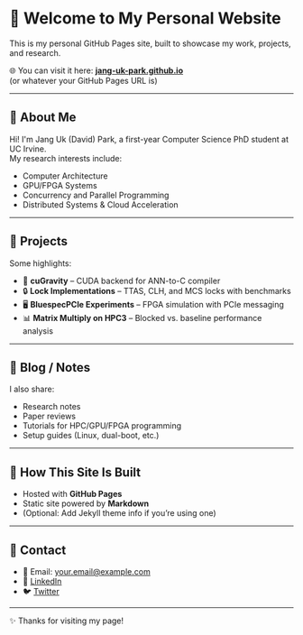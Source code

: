 # 👋 Welcome to My Personal Website

This is my personal GitHub Pages site, built to showcase my work, projects, and research.  

🌐 You can visit it here: **[jang-uk-park.github.io](https://jang-uk-park.github.io)**  
(or whatever your GitHub Pages URL is)

---

## 🔹 About Me
Hi! I'm Jang Uk (David) Park, a first-year Computer Science PhD student at UC Irvine.  
My research interests include:
- Computer Architecture
- GPU/FPGA Systems
- Concurrency and Parallel Programming
- Distributed Systems & Cloud Acceleration

---

## 🔹 Projects
Some highlights:
- 🚀 **cuGravity** – CUDA backend for ANN-to-C compiler  
- 🔒 **Lock Implementations** – TTAS, CLH, and MCS locks with benchmarks  
- 🖥️ **BluespecPCIe Experiments** – FPGA simulation with PCIe messaging  
- 📊 **Matrix Multiply on HPC3** – Blocked vs. baseline performance analysis

---

## 🔹 Blog / Notes
I also share:
- Research notes
- Paper reviews
- Tutorials for HPC/GPU/FPGA programming
- Setup guides (Linux, dual-boot, etc.)

---

## 🔹 How This Site Is Built
- Hosted with **GitHub Pages**
- Static site powered by **Markdown**
- (Optional: Add Jekyll theme info if you’re using one)

---

## 🔹 Contact
- 📧 Email: your.email@example.com  
- 🔗 [LinkedIn](https://linkedin.com/in/yourprofile)  
- 🐦 [Twitter](https://twitter.com/yourhandle)  

---

✨ Thanks for visiting my page!
